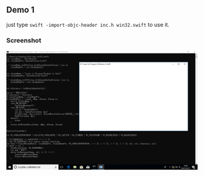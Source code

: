 ## Demo 1
just type
`swift -import-objc-header inc.h win32.swift`
to use it.

### Screenshot
![](snapshot.png)
